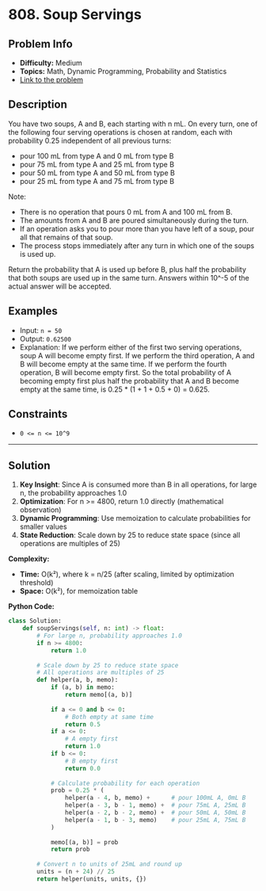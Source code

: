 # 808. Soup Servings

## Problem Info

- **Difficulty:** Medium
- **Topics:** Math, Dynamic Programming, Probability and Statistics
- [Link to the problem](https://leetcode.com/problems/soup-servings/)

## Description

You have two soups, A and B, each starting with n mL. On every turn, one of the following four serving operations is chosen at random, each with probability 0.25 independent of all previous turns:

- pour 100 mL from type A and 0 mL from type B
- pour 75 mL from type A and 25 mL from type B
- pour 50 mL from type A and 50 mL from type B
- pour 25 mL from type A and 75 mL from type B

Note:
- There is no operation that pours 0 mL from A and 100 mL from B.
- The amounts from A and B are poured simultaneously during the turn.
- If an operation asks you to pour more than you have left of a soup, pour all that remains of that soup.
- The process stops immediately after any turn in which one of the soups is used up.

Return the probability that A is used up before B, plus half the probability that both soups are used up in the same turn. Answers within 10^-5 of the actual answer will be accepted.

## Examples

- Input: `n = 50`
- Output: `0.62500`
- Explanation: If we perform either of the first two serving operations, soup A will become empty first. If we perform the third operation, A and B will become empty at the same time. If we perform the fourth operation, B will become empty first. So the total probability of A becoming empty first plus half the probability that A and B become empty at the same time, is 0.25 * (1 + 1 + 0.5 + 0) = 0.625.


## Constraints

- `0 <= n <= 10^9`

---

## Solution

1. **Key Insight**: Since A is consumed more than B in all operations, for large n, the probability approaches 1.0
2. **Optimization**: For n >= 4800, return 1.0 directly (mathematical observation)
3. **Dynamic Programming**: Use memoization to calculate probabilities for smaller values
4. **State Reduction**: Scale down by 25 to reduce state space (since all operations are multiples of 25)

**Complexity:**

- **Time:** O(k²), where k = n/25 (after scaling, limited by optimization threshold)
- **Space:** O(k²), for memoization table

**Python Code:**

```python
class Solution:
    def soupServings(self, n: int) -> float:
        # For large n, probability approaches 1.0
        if n >= 4800:
            return 1.0
        
        # Scale down by 25 to reduce state space
        # All operations are multiples of 25
        def helper(a, b, memo):
            if (a, b) in memo:
                return memo[(a, b)]
            
            if a <= 0 and b <= 0:
                # Both empty at same time
                return 0.5
            if a <= 0:
                # A empty first
                return 1.0
            if b <= 0:
                # B empty first
                return 0.0
            
            # Calculate probability for each operation
            prob = 0.25 * (
                helper(a - 4, b, memo) +      # pour 100mL A, 0mL B
                helper(a - 3, b - 1, memo) +  # pour 75mL A, 25mL B
                helper(a - 2, b - 2, memo) +  # pour 50mL A, 50mL B
                helper(a - 1, b - 3, memo)    # pour 25mL A, 75mL B
            )
            
            memo[(a, b)] = prob
            return prob
        
        # Convert n to units of 25mL and round up
        units = (n + 24) // 25
        return helper(units, units, {})
```